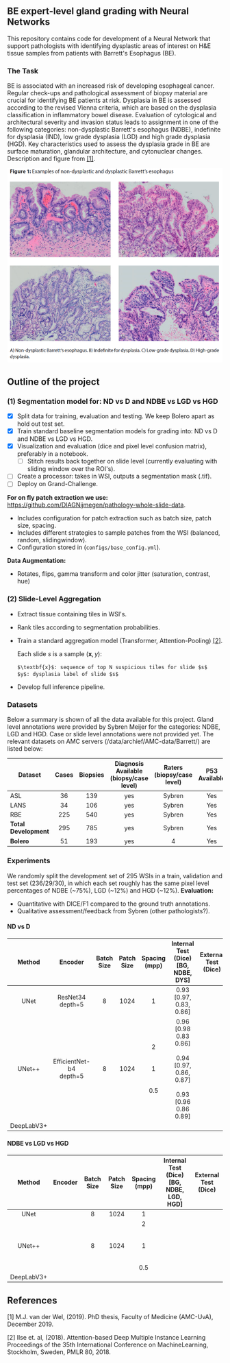 ## BE expert-level gland grading with Neural Networks
This repository contains code for development of a Neural Network that support pathologists with identifying dysplastic 
areas of interest on H&E tissue samples from patients with Barrett's Esophagus (BE). 

### The Task
BE is associated with an increased risk of developing esophageal cancer. Regular check-ups and pathological assessment of biopsy material are crucial for identifying BE patients at risk.
Dysplasia in BE is assessed according to the revised Vienna criteria, which are based on the dysplasia classification in inflammatory bowel disease. Evaluation of cytological and architectural severity and invasion status leads to assignment in
one of the following categories: non-dysplastic Barrett's esophagus (NDBE), indefinite for dysplasia (IND), low grade dysplasia (LGD) and high grade dysplasia (HGD). Key characteristics used to assess the
dysplasia grade in BE are surface maturation, glandular architecture, and cytonuclear changes. Description and figure from [[1]](#1).


![](images/examples_grading_BE.png)


## Outline of the project
### (1) Segmentation model for: ND vs D and NDBE vs LGD vs HGD
- [x] Split data for training, evaluation and testing. We keep Bolero apart as hold out test set.
- [x] Train standard baseline segmentation models for grading into: ND vs D and NDBE vs LGD vs HGD.
- [x] Visualization and evaluation (dice and pixel level confusion matrix), preferably in a notebook.
     - [ ] Stitch results back together on slide level (currently evaluating with sliding window over the ROI's).
- [ ] Create a processor: takes in WSI, outputs a segmentation mask (.tif).
- [ ] Deploy on Grand-Challenge.

**For on fly patch extraction we use:** https://github.com/DIAGNijmegen/pathology-whole-slide-data.
  * Includes configuration for patch extraction such as batch size, patch size, spacing.
  * Includes different strategies to sample patches from the WSI (balanced, random, slidingwindow).
  * Configuration stored in (`configs/base_config.yml`).

**Data Augmentation:** 
  * Rotates, flips, gamma transform and color jitter (saturation, contrast, hue)

### (2) Slide-Level Aggregation
* Extract tissue containing tiles in WSI's. 
* Rank tiles according to segmentation probabilities. 
* Train a standard aggregation model (Transformer, Attention-Pooling) [[2]](#1).

  Each slide $s$ is a sample $(\textbf{x}, y)$:

      $\textbf{x}$: sequence of top N suspicious tiles for slide $s$
      $y$: dysplasia label of slide $s$
* Develop full inference pipeline.

### Datasets 
Below a summary is shown of all the data available for this project. Gland level annotations were provided by Sybren Meijer for the categories: NDBE, LGD and HGD.
Case or slide level annotations were not provided yet. The relevant datasets on AMC servers (/data/archief/AMC-data/Barrett/) are listed below:

| Dataset               | Cases | Biopsies | Diagnosis Available<br/>(biopsy/case level) | Raters<br/>(biopsy/case level) | P53 <br/> Available | 
|-----------------------|:-----:|:--------:|:-------------------------------------------:|:------------------------------:|:-------------------:|
| ASL                   |  36   |   139    |                     yes                     |             Sybren             |         Yes         |    
| LANS                  |  34   |   106    |                     yes                     |             Sybren             |         Yes         |          
| RBE                   |  225  |   540    |                     yes                     |             Sybren             |         Yes         |         
| **Total Development** |  295  |   785    |                     yes                     |             Sybren             |         Yes         |  
| **Bolero**            |  51   |   193    |                     yes                     |               4                |         Yes         |   


### Experiments
We randomly split the development set of 295 WSIs in a train, validation and test set (236/29/30), in which each set roughly has the same pixel level percentages of NDBE (~75%), LGD (~12%) and HGD (~12%). 
**Evaluation:**
  * Quantitative with DICE/F1 compared to the ground truth annotations.
  * Qualitative assessment/feedback from Sybren (other pathologists?).

#### ND vs D
|   Method   |           Encoder            | Batch Size | Patch Size |          Spacing <br/> (mpp)           |                              Internal Test <BR> (Dice) <br> [BG, NDBE, DYS]                              | External Test <br> (Dice) |
|:----------:|:----------------------------:|:----------:|:----------:|:--------------------------------------:|:--------------------------------------------------------------------------------------------------------:|:-------------------------:|
|    UNet    |    ResNet34 <br> depth=5     |     8      |    1024    |                   1                    |                                      0.93 <br>  [0.97, 0.83, 0.86]                                       |
|   UNet++   | EfficientNet-b4 <br> depth=5 |     8      |    1024    | 2 <br> <br> <br> 1 <br> <br> <br>  0.5 | 0.96 <br> [0.98 0.83 0.86] <br> <br>  0.94 <br> [0.97, 0.86, 0.87] <br> <br>  0.93 <br> [0.96 0.86 0.89] |
| DeepLabV3+ |                              |            |            |                                        |                                                     


#### NDBE vs LGD vs HGD
|   Method   | Encoder | Batch Size | Patch Size |          Spacing <br/> (mpp)           | Internal Test <BR> (Dice) <br> [BG, NDBE, LGD, HGD] | External Test <br> (Dice) |
|:----------:|:-------:|:----------:|:----------:|:--------------------------------------:|:---------------------------------------------------:|:-------------------------:|
|    UNet    |         |     8      |    1024    |                   1                    |                                                     |
|   UNet++   |         |     8      |    1024    | 2 <br> <br> <br> 1 <br> <br> <br>  0.5 |                                                     |
| DeepLabV3+ |         |            |            |                                        |                                                                                                                                                                                                                                             


## References
<a id="1">[1]</a> 
M.J. van der Wel, (2019). 
PhD thesis, Faculty of Medicine (AMC-UvA), December 2019.

<a id="2">[2]</a> 
Ilse et. al, (2018).
Attention-based Deep Multiple Instance Learning
Proceedings of the 35th International Conference on MachineLearning, Stockholm, Sweden, PMLR 80, 2018.